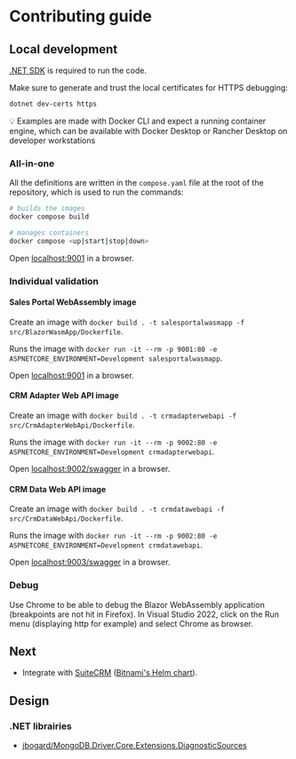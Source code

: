 ﻿# Contributing guide

## Local development

[.NET SDK](https://dotnet.microsoft.com/en-us/download) is required to run the code.

Make sure to generate and trust the local certificates for HTTPS debugging:

```bash
dotnet dev-certs https
```

💡 Examples are made with Docker CLI and expect a running container engine, which can be available with Docker Desktop or Rancher Desktop on developer workstations

### All-in-one

All the definitions are written in the `compose.yaml` file at the root of the repository, which is used to run the commands:

```bash
# builds the images
docker compose build

# manages containers
docker compose <up|start|stop|down>
```

Open [localhost:9001](http://localhost:9001/) in a browser.

### Individual validation

#### Sales Portal WebAssembly image

Create an image with `docker build . -t salesportalwasmapp -f src/BlazorWasmApp/Dockerfile`.

Runs the image with `docker run -it --rm -p 9001:80 -e ASPNETCORE_ENVIRONMENT=Development salesportalwasmapp`.

Open [localhost:9001](http://localhost:9001/) in a browser.

#### CRM Adapter Web API image

Create an image with `docker build . -t crmadapterwebapi -f src/CrmAdapterWebApi/Dockerfile`.

Runs the image with `docker run -it --rm -p 9002:80 -e ASPNETCORE_ENVIRONMENT=Development crmadapterwebapi`.

Open [localhost:9002/swagger](http://localhost:9002/swagger) in a browser.

#### CRM Data Web API image

Create an image with `docker build . -t crmdatawebapi -f src/CrmDataWebApi/Dockerfile`.

Runs the image with `docker run -it --rm -p 9002:80 -e ASPNETCORE_ENVIRONMENT=Development crmdatawebapi`.

Open [localhost:9003/swagger](http://localhost:9003/swagger) in a browser.

### Debug

Use Chrome to be able to debug the Blazor WebAssembly application (breakpoints are not hit in Firefox). In Visual Studio 2022, click on the Run menu (displaying http for example) and select Chrome as browser.

## Next

* Integrate with [SuiteCRM](https://github.com/salesagility/SuiteCRM) ([Bitnami's Helm chart](https://github.com/bitnami/charts/tree/main/bitnami/suitecrm/#installing-the-chart)).

## Design

### .NET librairies

* [jbogard/MongoDB.Driver.Core.Extensions.DiagnosticSources](https://github.com/jbogard/MongoDB.Driver.Core.Extensions.DiagnosticSources)

